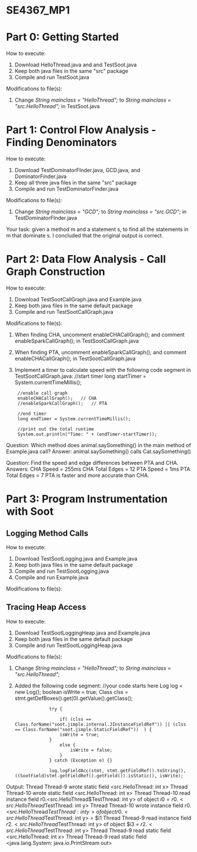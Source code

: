 # SE4367_MP1

# Part 0: Getting Started
How to execute:
1. Download HelloThread.java and and TestSoot.java
2. Keep both java files in the same "src" package
3. Compile and run TestSoot.java

Modifications to file(s):
1. Change *String mainclass = "HelloThread";* to *String mainclass = "src.HelloThread";* in TestSoot.java

# Part 1: Control Flow Analysis - Finding Denominators
How to execute:
1. Download TestDominatorFInder.java, GCD.java, and DominatorFinder.java
2. Keep all three java files in the same "src" package
3. Compile and run TestDominatorFinder.java

Modifications to file(s):
1. Change *String mainclass = "GCD";* to *String mainclass = "src.GCD";* in TestDominatorFInder.java

Your task: given a method m and a statement s, to find all the statements in m that dominate s.
I concluded that the original output is correct.

# Part 2: Data Flow Analysis - Call Graph Construction
How to execute:
1. Download TestSootCallGraph.java and Example.java 
2. Keep both java files in the same default package
3. Compile and run TestSootCallGraph.java

Modifications to file(s):
1. When finding CHA, uncomment enableCHACallGraph(); and comment enableSparkCallGraph(); in TestSootCallGraph.java
2. When finding PTA, uncomment enableSparkCallGraph(); and comment enableCHACallGraph(); in TestSootCallGraph.java
3. Implement a timer to calculate speed with the following code segment in TestSootCallGraph.java:
      //start timer 
	    long startTimer = System.currentTimeMillis();
	    
	    //enable call graph
	    enableCHACallGraph();	// CHA
	    //enableSparkCallGraph();	// PTA 
	    
	    //end timer
	    long endTimer = System.currentTimeMillis();
	    
	    //print out the total runtime
	    System.out.println("Time: " + (endTimer-startTimer));
	    
Question: Which method does animal.saySomething() in the main method of Example.java call?
Answer: animal.saySomething() calls Cat.saySomething()

Question: Find the speed and edge differences between PTA and CHA.
Answers:
CHA Speed = 255ms
CHA Total Edges = 12
PTA Speed = 1ms
PTA Total Edges = 7
PTA is faster and more accurate than CHA.

# Part 3: Program Instrumentation with Soot
## Logging Method Calls
How to execute:
1. Download TestSootLogging.java and Example.java
2. Keep both java files in the same default package
3. Compile and run TestSootLogging.java
4. Compile and run Example.java

Modifications to file(s):

## Tracing Heap Access
How to execute:
1. Download TestSootLoggingHeap.java and Example.java
2. Keep both java files in the same default package
3. Compile and run TestSootLoggingHeap.java

Modifications to file(s):
1. Change *String mainclass = "HelloThread";* to *String mainclass = "src.HelloThread";*
2. Added the following code segment:
//your code starts here
		            Log log = new Log();
		            boolean isWrite = true;
		    		Class clss = stmt.getDefBoxes().get(0).getValue().getClass();        

		            try {
		            	
		            	if( (clss == Class.forName("soot.jimple.internal.JInstanceFieldRef")) || (clss == Class.forName("soot.jimple.StaticFieldRef"))  ) {
		            	isWrite = true;
		            } 
		            	else { 
		            		isWrite = false; 
		            	}
		            } catch (Exception e) {}
		            
		            log.logFieldAcc(stmt, stmt.getFieldRef().toString(), ((SootField)stmt.getFieldRef().getField()).isStatic(), isWrite);

Output:
Thread Thread-9 wrote static field <src.HelloThread: int x>
Thread Thread-10 wrote static field <src.HelloThread: int x>
Thread Thread-10 read instance field r0.<src.HelloThread$TestThread: int y> of object $i0 = r0.<src.HelloThread$TestThread: int y>
Thread Thread-10 wrote instance field r0.<src.HelloThread$TestThread: int y> of object r0.<src.HelloThread$TestThread: int y> = $i1
Thread Thread-9 read instance field $r2.<src.HelloThread$TestThread: int y> of object $i3 = $r2.<src.HelloThread$TestThread: int y>
Thread Thread-9 read static field <src.HelloThread: int x>
Thread Thread-9 read static field <java.lang.System: java.io.PrintStream out>


